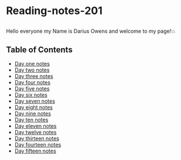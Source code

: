 # Reading-notes-201 

##
Hello everyone my Name is Darius Owens and welcome to my page!:boom:


## Table of Contents
- [Day one notes](class-01.md)
- [Day two notes](class-02.md)
- [Day three notes](class-03.md)
- [Day four notes](class-04.md)
- [Day five notes](class-05.md)
- [Day six notes](class-06.md)
- [Day seven notes](class-07.md)
- [Day eight notes](class-08.md)
- [Day nine notes]()
- [Day ten notes]()
- [Day eleven notes]()
- [Day twelve notes]()
- [Day thirteen notes]()
- [Day fourteen notes]()
- [Day fifteen notes]()

